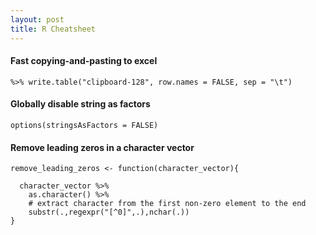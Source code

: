 ```yaml
---
layout: post
title: R Cheatsheet
---
```


#### Fast copying-and-pasting to excel

`%>% write.table("clipboard-128", row.names = FALSE, sep = "\t")`

#### Globally disable string as factors

`options(stringsAsFactors = FALSE)`

#### Remove leading zeros in a character vector

```
remove_leading_zeros <- function(character_vector){
  
  character_vector %>% 
    as.character() %>%
    # extract character from the first non-zero element to the end
    substr(.,regexpr("[^0]",.),nchar(.))
}
```
